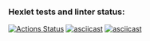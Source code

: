### Hexlet tests and linter status:
[![Actions Status](https://github.com/ggarnet42/frontend-project-44/actions/workflows/hexlet-check.yml/badge.svg)](https://github.com/ggarnet42/frontend-project-44/actions)
[![asciicast](https://asciinema.org/a/Nr51Z7TJsuAVUOhS5bHBT2y0P.png)](https://asciinema.org/a/Nr51Z7TJsuAVUOhS5bHBT2y0P)
[![asciicast](https://asciinema.org/a/SxX1RERrahFBmfD66EsZk9n14.png)](https://asciinema.org/a/SxX1RERrahFBmfD66EsZk9n14)